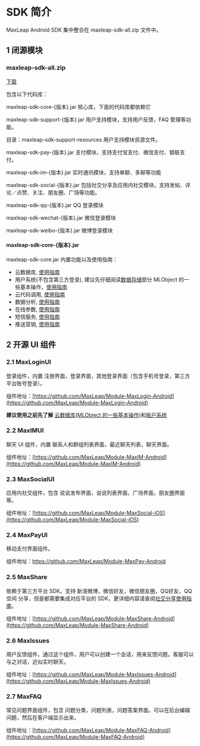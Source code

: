 # SDK 简介

MaxLeap Android SDK 集中整合在 maxleap-sdk-all.zip 文件中。

## 1 闭源模块

### maxleap-sdk-all.zip

[下载](https://cscdn.maxleap.cn/2.0/download/NTdhM2ZiZGIxNjllN2QwMDAxNjBhZGM0/zcf-3177b3f8-d92a-4350-a6ce-4805cfae5efe.zip)
      
包含以下代码库：

maxleap-sdk-core-{版本}.jar 核心库，下面的代码库都依赖它

<span id="MaxSupport_detail"></span>
maxleap-sdk-support-{版本}.jar 用户支持模块，支持用户反馈，FAQ 管理等功能。

目录：maxleap-sdk-support-resources 用户支持模块资源文件。

<span id="MaxLeapPay_detail"></span>
maxleap-sdk-pay-{版本}.jar 支付模块，支持支付宝支付、微信支付、银联支付。

<span id="MaxIM_detail"></span>
maxleap-sdk-im-{版本}.jar 实时通讯模块，支持单聊、多聊等功能

<span id="MaxSocial_detail"></span>
maxleap-sdk-social-{版本}.jar 包括社交分享及应用内社交模块，支持发帖、评论／点赞、关注、朋友圈、广场等功能。

<span id="MLQQUtils_detail"></span>
maxleap-sdk-qq-{版本}.jar QQ 登录模块

<span id="MLWeChatUtils_detail"></span>
maxleap-sdk-wechat-{版本}.jar 微信登录模块

<span id="MLWeiboUtils_detail"></span>
maxleap-sdk-weibo-{版本}.jar 微博登录模块


<span id="MaxLeap_detail"></span>

#### maxleap-sdk-core-{版本}.jar


maxleap-sdk-core.jar  内置功能以及使用指南：

- 云数据库, [使用指南][cloud_data]
- 用户系统(不包含第三方登录), 建议先仔细阅读[数据存储][cloud_data]部分 MLObject 的一些基本操作，[使用指南][accout_system]
- 云代码调用, [使用指南][cloud_code]
- 数据分析, [使用指南][analytics]
- 在线参数, [使用指南][cloud_config]
- 短信服务, [使用指南][smscode]
- 推送营销, [使用指南][marketing]


## 2 开源 UI 组件

### 2.1 MaxLoginUI

登录组件，内置 注册界面，登录界面，其他登录界面（包含手机号登录，第三方平台账号登录）。

组件地址：[https://github.com/MaxLeap/Module-MaxLogin-Android](https://github.com/MaxLeap/Module-MaxLogin-Android)

**建议使用之前先了解** [云数据库(MLObject 的一些基本操作)][cloud_data]和[账户系统][accout_system]

### 2.2 MaxIMUI

聊天 UI 组件，内置 联系人和群组列表界面，最近聊天列表，聊天界面。

组件地址：[https://github.com/MaxLeap/Module-MaxIM-Android](https://github.com/MaxLeap/Module-MaxIM-Android)


### 2.3 MaxSocialUI

应用内社交组件，包含 说说发布界面，说说列表界面，广场界面，朋友圈界面等。

组件地址：[https://github.com/MaxLeap/Module-MaxSocial-iOS](https://github.com/MaxLeap/Module-MaxSocial-iOS)


### 2.4 MaxPayUI

移动支付界面组件。

组件地址：https://github.com/MaxLeap/Module-MaxPay-Android

### 2.5 MaxShare

依赖于第三方平台 SDK。支持 新浪微博，微信好友，微信朋友圈，QQ好友，QQ空间 分享，但是都需要集成对应平台的 SDK，更详细内容请查阅[社交分享使用指南](https://maxleap.cn/s/web/zh_cn/guide/devguide/android.html#%E7%A4%BE%E4%BA%A4%E5%88%86%E4%BA%AB)。

组件地址：[https://github.com/MaxLeap/Module-MaxShare-Android](https://github.com/MaxLeap/Module-MaxShare-Android)

### 2.6 MaxIssues

用户反馈组件，通过这个组件，用户可以创建一个会话，用来反馈问题。客服可以与之对话，近似实时聊天。

组件地址：[https://github.com/MaxLeap/Module-MaxIssues-Android](https://github.com/MaxLeap/Module-MaxIssues-Android)

### 2.7 MaxFAQ

常见问题界面组件，包含 问题分类，问题列表，问题答案界面。可以在后台编辑问题，然后在客户端显示出来。

组件地址：[https://github.com/MaxLeap/Module-MaxFAQ-Android](https://github.com/MaxLeap/Module-MaxFAQ-Android)



[cloud_data]: https://maxleap.cn/s/web/zh_cn/guide/devguide/android.html#数据存储
[accout_system]: https://maxleap.cn/s/web/zh_cn/guide/devguide/android.html#账号服务
[cloud_code]: https://maxleap.cn/s/web/zh_cn/guide/devguide/android.html#云代码
[analytics]: https://maxleap.cn/s/web/zh_cn/guide/devguide/android.html#数据分析
[cloud_config]: https://maxleap.cn/s/web/zh_cn/guide/devguide/android.html#在线参数

[marketing]: https://maxleap.cn/s/web/zh_cn/guide/devguide/android.html#推送营销

[smscode]: https://maxleap.cn/s/web/zh_cn/guide/devguide/android.html#账号服务-短信登录

[MaxLeapPay_detail]: https://maxleap.cn/s/web/zh_cn/guide/devguide/android.html#移动支付
[MaxSocial_detail]: https://maxleap.cn/s/web/zh_cn/guide/devguide/android.html#应用内社交
[MLQQUtils_detail]: https://maxleap.cn/s/web/zh_cn/guide/devguide/android.html#账号服务-第三方登录-qq-登录
[MLWeChatUtils_detail]: https://maxleap.cn/s/web/zh_cn/guide/devguide/android.html#账号服务-第三方登录-微信登录
[MLWeiboUtils_detail]: https://maxleap.cn/s/web/zh_cn/guide/devguide/ios.html#账号服务-第三方登录-新浪微博登录